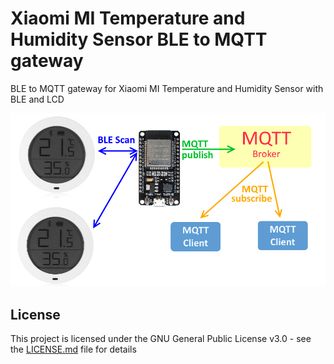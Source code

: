 # Xiaomi MI Temperature and Humidity Sensor BLE to MQTT gateway
BLE to MQTT gateway for Xiaomi MI Temperature and Humidity Sensor with BLE and LCD

![Schema](/schema.png "Schema")

## License

This project is licensed under the GNU General Public License v3.0 - see the [LICENSE.md](LICENSE.md) file for details

